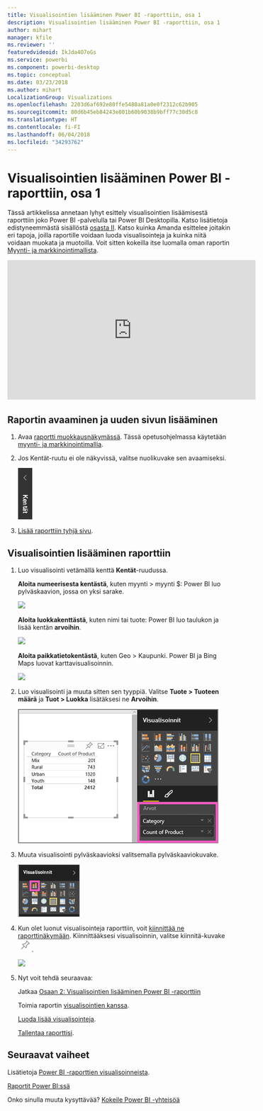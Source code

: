 ```yaml
---
title: Visualisointien lisääminen Power BI -raporttiin, osa 1
description: Visualisointien lisääminen Power BI -raporttiin, osa 1
author: mihart
manager: kfile
ms.reviewer: ''
featuredvideoid: IkJda4O7oGs
ms.service: powerbi
ms.component: powerbi-desktop
ms.topic: conceptual
ms.date: 03/23/2018
ms.author: mihart
LocalizationGroup: Visualizations
ms.openlocfilehash: 2203d6af692e80ffe5480a81a0e0f2312c62b905
ms.sourcegitcommit: 80d6b45eb84243e801b60b9038b9bff77c30d5c8
ms.translationtype: HT
ms.contentlocale: fi-FI
ms.lasthandoff: 06/04/2018
ms.locfileid: "34293762"
---
```

# <a name="part-i-add-visualizations-to-a-power-bi-report"></a>Visualisointien lisääminen Power BI -raporttiin, osa 1
Tässä artikkelissa annetaan lyhyt esittely visualisointien lisäämisestä raporttiin joko Power BI -palvelulla tai Power BI Desktopilla.  Katso lisätietoja edistyneemmästä sisällöstä [osasta II](power-bi-report-add-visualizations-ii.md). Katso kuinka Amanda esittelee joitakin eri tapoja, joilla raportille voidaan luoda visualisointeja ja kuinka niitä voidaan muokata ja muotoilla. Voit sitten kokeilla itse luomalla oman raportin [Myynti- ja markkinointimallista](sample-datasets.md).

<iframe width="560" height="315" src="https://www.youtube.com/embed/IkJda4O7oGs" frameborder="0" allowfullscreen></iframe>


## <a name="open-a-report-and-add-a-new-page"></a>Raportin avaaminen ja uuden sivun lisääminen
1. Avaa [raportti muokkausnäkymässä](service-reading-view-and-editing-view.md). Tässä opetusohjelmassa käytetään [myynti- ja markkinointimallia](sample-datasets.md).
2. Jos Kentät-ruutu ei ole näkyvissä, valitse nuolikuvake sen avaamiseksi. 
   
   ![](media/power-bi-report-add-visualizations-i/pbi_nancy_fieldsfiltersarrow.png)
3. [Lisää raporttiin tyhjä sivu](power-bi-report-add-page.md).

## <a name="add-visualizations-to-the-report"></a>Visualisointien lisääminen raporttiin
1. Luo visualisointi vetämällä kenttä **Kentät**-ruudussa.  
   
   **Aloita numeerisesta kentästä**, kuten myynti > myynti $: Power BI luo pylväskaavion, jossa on yksi sarake.
   
   ![](media/power-bi-report-add-visualizations-i/pbi_onecolchart.png)
   
   **Aloita luokkakenttästä**, kuten nimi tai tuote: Power BI luo taulukon ja lisää kentän **arvoihin**.
   
   ![](media/power-bi-report-add-visualizations-i/pbi_agif_createchart3.gif)
   
   **Aloita paikkatietokentästä**, kuten Geo > Kaupunki. Power BI ja Bing Maps luovat karttavisualisoinnin.
   
   ![](media/power-bi-report-add-visualizations-i/power-bi-map.png)
2. Luo visualisointi ja muuta sitten sen tyyppiä. Valitse **Tuote > Tuoteen määrä** ja **Tuot > Luokka** lisätäksesi ne **Arvoihin**.
   
   ![](media/power-bi-report-add-visualizations-i/part1table1.png)
3. Muuta visualisointi pylväskaavioksi valitsemalla pylväskaaviokuvake.
   
   ![](media/power-bi-report-add-visualizations-i/part1converttocolumn.png)
4. Kun olet luonut visualisointeja raporttiin, voit [kiinnittää ne raporttinäkymään](service-dashboard-pin-tile-from-report.md). Kiinnittääksesi visualisoinnin, valitse kiinnitä-kuvake ![](media/power-bi-report-add-visualizations-i/pinnooutline.png).
   
   ![](media/power-bi-report-add-visualizations-i/part1pin1.png)
5. Nyt voit tehdä seuraavaa:
   
   Jatkaa [Osaan 2: Visualisointien lisääminen Power BI -raporttiin](power-bi-report-add-visualizations-ii.md)
   
   Toimia raportin [visualisointien kanssa](service-reading-view-and-editing-view.md).
   
   [Luoda lisää visualisointeja](power-bi-report-visualizations.md).
   
   [Tallentaa raporttisi](service-report-save.md).

## <a name="next-steps"></a>Seuraavat vaiheet
Lisätietoja [Power BI -raporttien visualisoinneista](power-bi-report-visualizations.md).

[Raportit Power BI:ssä](service-reports.md)

Onko sinulla muuta kysyttävää? [Kokeile Power BI -yhteisöä](http://community.powerbi.com/)

